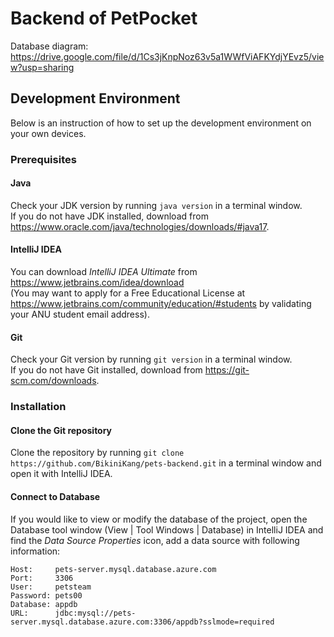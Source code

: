 # Backend of PetPocket
Database diagram: https://drive.google.com/file/d/1Cs3jKnpNoz63v5a1WWfViAFKYdjYEvz5/view?usp=sharing
## Development Environment
Below is an instruction of how to set up the development environment on your own devices.
### Prerequisites
#### Java
Check your JDK version by running ```java version``` in a terminal window.\
If you do not have JDK installed, download from https://www.oracle.com/java/technologies/downloads/#java17.
#### IntelliJ IDEA
You can download *IntelliJ IDEA Ultimate* from https://www.jetbrains.com/idea/download \
(You may want to apply for a Free Educational License at https://www.jetbrains.com/community/education/#students by validating your ANU student email address).
#### Git
Check your Git version by running ```git version``` in a terminal window.\
If you do not have Git installed, download from https://git-scm.com/downloads.
### Installation
#### Clone the Git repository
Clone the repository by running ```git clone https://github.com/BikiniKang/pets-backend.git``` in a terminal window and open it with IntelliJ IDEA. 
#### Connect to Database
If you would like to view or modify the database of the project, open the Database tool window (View | Tool Windows | Database) in IntelliJ IDEA and find the *Data Source Properties* icon, add a data source with following information:
```
Host:     pets-server.mysql.database.azure.com
Port:     3306
User:     petsteam
Password: pets00
Database: appdb
URL:      jdbc:mysql://pets-server.mysql.database.azure.com:3306/appdb?sslmode=required
```
